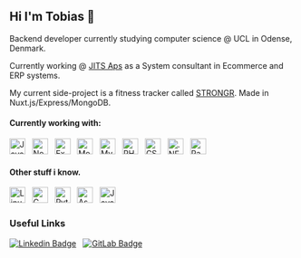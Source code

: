 ## Hi I'm Tobias 👋
Backend developer currently studying computer science @ UCL in Odense, Denmark.

Currently working @ [JITS Aps](https://jit.nu) as a System consultant in Ecommerce and ERP systems.

My current side-project is a fitness tracker called [STRONGR](https://stron.gr). Made in Nuxt.js/Express/MongoDB. 


#### Currently working with:

<img src="https://img.shields.io/badge/JavaScript-282C34?logo=javascript&style=for-the-badge&link=https://github.com/Tubnielsen?tab=repositories&q=&type=&language=javascript&sort=" alt="JavaScript logo" title="JavaScript" height="28" /> &nbsp;
<img src="https://img.shields.io/badge/Node.js-282C34?logo=nodedotjs&style=for-the-badge&link=https://github.com/Tubnielsen?tab=repositories&q=&type=&language=javascript&sort=" alt="Node.js logo" title="Node.js" height="28" /> &nbsp;
<img src="https://img.shields.io/badge/Express-282C34?logo=express&style=for-the-badge&link=https://github.com/Tubnielsen?tab=repositories&q=&type=&language=javascript&sort=" alt="Express.js logo" title="Express.js" height="28" /> &nbsp;
<img src="https://img.shields.io/badge/MongoDB-282C34?logo=mongodb&style=for-the-badge&link=https://github.com/Tubnielsen?tab=repositories&q=mongodb&type=&language=&sort=" alt="MongoDB logo" title="MongoDB" height="28" /> &nbsp;
<img src="https://img.shields.io/badge/MySQL-282C34?logo=mysql&style=for-the-badge&logoColor=white&link=https://github.com/Tubnielsen?tab=repositories&q=mysql&type=&language=&sort=" alt="MySQL logo" title="MySQL" height="28" /> &nbsp;
<img src="https://img.shields.io/badge/PHP-282C34?logo=php&style=for-the-badge&link=https://github.com/Tubnielsen?tab=repositories&q=&type=&language=php&sort=" alt="PHP logo" title="PHP" height="28" /> &nbsp;
<img src="https://img.shields.io/badge/C%23-282C34?logo=csharp&style=for-the-badge&link=https://github.com/Tubnielsen?tab=repositories&q=&type=&language=csharp&sort=" alt="CSharp logo" title="C#" height="28" /> &nbsp;
<img src="https://img.shields.io/badge/.NET-282C34?logo=dotnet&style=for-the-badge&link=https://github.com/Tubnielsen?tab=repositories&q=&type=&language=csharp&sort=" alt=".NET logo" title=".NET" height="28" /> &nbsp;
<img src="https://img.shields.io/badge/Pascal-282C34?logo=pascal&style=for-the-badge&link=https://github.com/Tubnielsen?tab=repositories&q=&type=&language=pascal&sort=" alt="Pascal logo" title="Pascal" height="28" /> &nbsp;

#### Other stuff i know.
<img src="https://img.shields.io/badge/Linux-282C34?logo=linux&style=for-the-badge&logoColor=white&link=https://github.com/Tubnielsen?tab=repositories&q=linux&type=&language=&sort=" alt="Linux logo" title="Linux" height="28" /> &nbsp;
<img src="https://img.shields.io/badge/C-282C34?logo=C&style=for-the-badge&logoColor=white&link=https://github.com/Tubnielsen?tab=repositories&q=c&type=&language=&sort=" alt="C logo" title="C language" height="28" /> &nbsp;
<img src="https://img.shields.io/badge/Python-282C34?logo=python&style=for-the-badge&logoColor=white&link=https://github.com/Tubnielsen?tab=repositories&q=python&type=&language=&sort=" alt="Python logo" title="Python" height="28" /> &nbsp;
<img src="https://img.shields.io/badge/Assembly-282C34?logo=assembly&style=for-the-badge&logoColor=white&link=https://github.com/Tubnielsen?tab=repositories&q=assembly&type=&language=&sort=" alt="Assembly logo" title="Assembly" height="28" /> &nbsp;
<img src="https://img.shields.io/badge/Java-282C34?logo=Java&style=for-the-badge&logoColor=white&link=https://github.com/Tubnielsen?tab=repositories&q=Java&type=&language=&sort=" alt="Java logo" title="Java" height="28" /> &nbsp;


### Useful Links

[![Linkedin Badge](https://img.shields.io/badge/-LinkedIn-282C34?style=for-the-badge&logo=Linkedin&logoColor=0077b5&link=https://www.linkedin.com/in/tobias-b%C3%B8gvad-nielsen-392234151/)](https://www.linkedin.com/in/tobias-b%C3%B8gvad-nielsen-392234151/) &nbsp;
[![GitLab Badge](https://img.shields.io/badge/-GitLab-282C34?style=for-the-badge&logo=GitLab&link=https://gitlab.com/Tubnielsen/)](https://gitlab.com/Tubnielsen) &nbsp;

